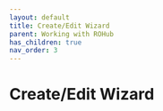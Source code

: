 ```yaml
---
layout: default
title: Create/Edit Wizard
parent: Working with ROHub
has_children: true
nav_order: 3
---
```


# Create/Edit Wizard
